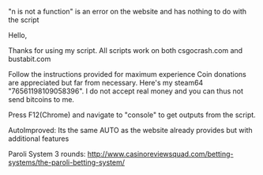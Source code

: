 "n is not a function" is an error on the website and has nothing to do with the script

Hello,

Thanks for using my script. All scripts work on both csgocrash.com and bustabit.com

Follow the instructions provided for maximum experience
Coin donations are appreciated but far from necessary. Here's my steam64 "76561198109058396".
I do not accept real money and you can thus not send bitcoins to me.

Press F12(Chrome) and navigate to "console" to get outputs from the script.

AutoImproved:
  Its the same AUTO as the website already provides but with additional features

Paroli System 3 rounds:
  http://www.casinoreviewsquad.com/betting-systems/the-paroli-betting-system/
